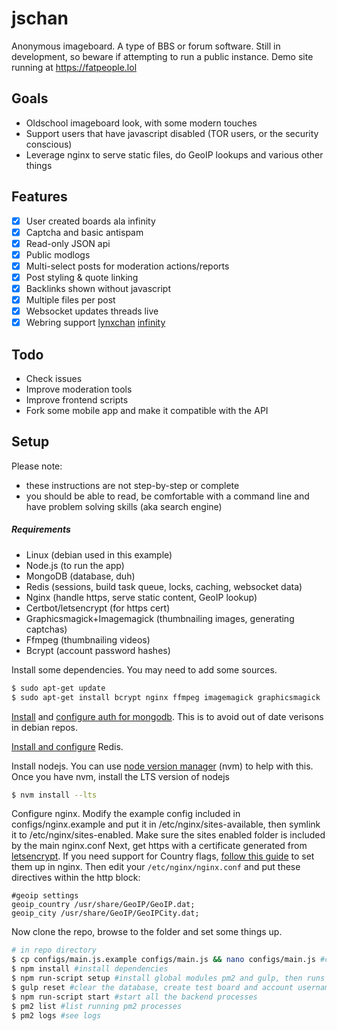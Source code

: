 # jschan

Anonymous imageboard. A type of BBS or forum software.
Still in development, so beware if attempting to run a public instance.
Demo site running at https://fatpeople.lol

## Goals
- Oldschool imageboard look, with some modern touches
- Support users that have javascript disabled (TOR users, or the security conscious)
- Leverage nginx to serve static files, do GeoIP lookups and various other things

## Features
- [x] User created boards ala infinity
- [x] Captcha and basic antispam
- [x] Read-only JSON api
- [x] Public modlogs
- [x] Multi-select posts for moderation actions/reports
- [x] Post styling & quote linking
- [x] Backlinks shown without javascript
- [x] Multiple files per post
- [x] Websocket updates threads live
- [x] Webring support [lynxchan](https://gitlab.com/alogware/LynxChanAddon-Webring) [infinity](https://gitlab.com/Tenicu/infinityaddon-webring)

## Todo
- Check issues
- Improve moderation tools
- Improve frontend scripts
- Fork some mobile app and make it compatible with the API

## Setup
Please note:
- these instructions are not step-by-step or complete
- you should be able to read, be comfortable with a command line and have problem solving skills (aka search engine)

##### Requirements
- Linux (debian used in this example)
- Node.js (to run the app)
- MongoDB (database, duh)
- Redis (sessions, build task queue, locks, caching, websocket data)
- Nginx (handle https, serve static content, GeoIP lookup)
- Certbot/letsencrypt (for https cert)
- Graphicsmagick+Imagemagick (thumbnailing images, generating captchas)
- Ffmpeg (thumbnailing videos)
- Bcrypt (account password hashes)

Install some dependencies. You may need to add some sources.
```bash
$ sudo apt-get update
$ sudo apt-get install bcrypt nginx ffmpeg imagemagick graphicsmagick
```

[Install](https://docs.mongodb.com/manual/tutorial/install-mongodb-on-debian/#install-mongodb-community-edition-on-debian) and [configure auth for mongodb](https://medium.com/mongoaudit/how-to-enable-authentication-on-mongodb-b9e8a924efac). This is to avoid out of date verisons in debian repos.

[Install and configure](https://www.digitalocean.com/community/tutorials/how-to-install-and-secure-redis-on-debian-9) Redis.

Install nodejs. You can use [node version manager](https://github.com/nvm-sh/nvm) (nvm) to help with this.
Once you have nvm, install the LTS version of nodejs
```bash
$ nvm install --lts
```

Configure nginx. Modify the example config included in configs/nginx.example and put it in /etc/nginx/sites-available, then symlink it to /etc/nginx/sites-enabled. Make sure the sites enabled folder is included by the main nginx.conf
Next, get https with a certificate generated from [letsencrypt](https://wiki.debian.org/LetsEncrypt).
If you need support for Country flags, [follow this guide](http://archive.is/2SMOb) to set them up in nginx.
Then edit your `/etc/nginx/nginx.conf` and put these directives within the http block:
```
#geoip settings
geoip_country /usr/share/GeoIP/GeoIP.dat;
geoip_city /usr/share/GeoIP/GeoIPCity.dat;

```

Now clone the repo, browse to the folder and set some things up.
```bash
# in repo directory
$ cp configs/main.js.example configs/main.js && nano configs/main.js #copy example config and edit
$ npm install #install dependencies
$ npm run-script setup #install global modules pm2 and gulp, then runs gulp tasks
$ gulp reset #clear the database, create test board and account username:admin, password:changeme
$ npm run-script start #start all the backend processes
$ pm2 list #list running pm2 processes
$ pm2 logs #see logs
```
